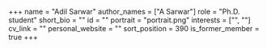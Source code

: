 +++
name = "Adil Sarwar"
author_names = ["A Sarwar"]
role = "Ph.D. student"
short_bio = ""
id = ""
portrait = "portrait.png"
interests = ["", ""]
cv_link = ""
personal_website = ""
sort_position = 390
is_former_member = true
+++

